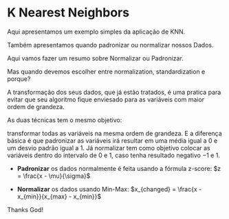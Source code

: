 # K Nearest Neighbors

Aqui apresentamos um exemplo simples da aplicação de KNN.

Também apresentamos quando padronizar ou normalizar nossos Dados. 


Aqui vamos fazer um resumo sobre Normalizar ou Padronizar. 

Mas quando devemos escolher entre normalization, standardization e porque?

A transformação dos seus dados, que já estão tratados, é uma pratica para evitar que seu algoritmo fique enviesado para as variáveis com maior ordem de grandeza.



As duas técnicas tem o mesmo objetivo:

transformar todas as variáveis na mesma ordem de grandeza. E a diferença básica é que padronizar as variáveis irá resultar em uma média igual a $0$ e um desvio padrão igual a $1$. Já normalizar tem como objetivo colocar as variáveis dentro do intervalo de $0$ e $1$, caso tenha resultado negativo $-1$ e $1$.

* **Padronizar** os dados normalmente é feita usando a fórmula z-score: $z = \frac{x - \mu}{\sigma}$

* **Normalizar** os dados usando Min-Max:  $x_{changed} = \frac{x - x_{min}}{x_{max} - x_{min}}$



Thanks God!
